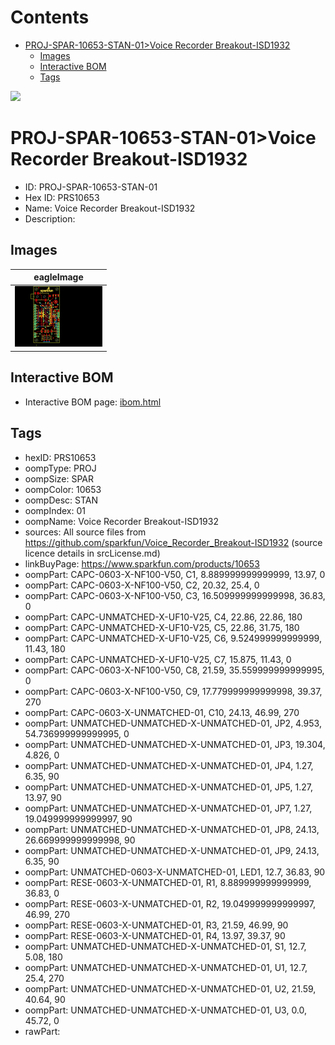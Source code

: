 



Contents
========

* [PROJ-SPAR-10653-STAN-01>Voice Recorder Breakout-ISD1932](#proj-spar-10653-stan-01voice-recorder-breakout-isd1932)
	* [Images](#images)
	* [Interactive BOM](#interactive-bom)
	* [Tags](#tags)
  
![][im]
# PROJ-SPAR-10653-STAN-01>Voice Recorder Breakout-ISD1932

- ID: PROJ-SPAR-10653-STAN-01
- Hex ID: PRS10653
- Name: Voice Recorder Breakout-ISD1932
- Description: 

## Images
  
  

|eagleImage|
| :---: |
|[![eagleImage](eagleImage_140.png)](eagleImage_600.png)|

## Interactive BOM

- Interactive BOM page: [ibom.html](kicad/bom/ibom.html)

## Tags

- hexID: PRS10653
- oompType: PROJ
- oompSize: SPAR
- oompColor: 10653
- oompDesc: STAN
- oompIndex: 01
- oompName: Voice Recorder Breakout-ISD1932
- sources: All source files from https://github.com/sparkfun/Voice_Recorder_Breakout-ISD1932 (source licence details in srcLicense.md)
- linkBuyPage: https://www.sparkfun.com/products/10653
- oompPart: CAPC-0603-X-NF100-V50, C1, 8.889999999999999, 13.97, 0
- oompPart: CAPC-0603-X-NF100-V50, C2, 20.32, 25.4, 0
- oompPart: CAPC-0603-X-NF100-V50, C3, 16.509999999999998, 36.83, 0
- oompPart: CAPC-UNMATCHED-X-UF10-V25, C4, 22.86, 22.86, 180
- oompPart: CAPC-UNMATCHED-X-UF10-V25, C5, 22.86, 31.75, 180
- oompPart: CAPC-UNMATCHED-X-UF10-V25, C6, 9.524999999999999, 11.43, 180
- oompPart: CAPC-UNMATCHED-X-UF10-V25, C7, 15.875, 11.43, 0
- oompPart: CAPC-0603-X-NF100-V50, C8, 21.59, 35.559999999999995, 0
- oompPart: CAPC-0603-X-NF100-V50, C9, 17.779999999999998, 39.37, 270
- oompPart: CAPC-0603-X-UNMATCHED-01, C10, 24.13, 46.99, 270
- oompPart: UNMATCHED-UNMATCHED-X-UNMATCHED-01, JP2, 4.953, 54.736999999999995, 0
- oompPart: UNMATCHED-UNMATCHED-X-UNMATCHED-01, JP3, 19.304, 4.826, 0
- oompPart: UNMATCHED-UNMATCHED-X-UNMATCHED-01, JP4, 1.27, 6.35, 90
- oompPart: UNMATCHED-UNMATCHED-X-UNMATCHED-01, JP5, 1.27, 13.97, 90
- oompPart: UNMATCHED-UNMATCHED-X-UNMATCHED-01, JP7, 1.27, 19.049999999999997, 90
- oompPart: UNMATCHED-UNMATCHED-X-UNMATCHED-01, JP8, 24.13, 26.669999999999998, 90
- oompPart: UNMATCHED-UNMATCHED-X-UNMATCHED-01, JP9, 24.13, 6.35, 90
- oompPart: UNMATCHED-0603-X-UNMATCHED-01, LED1, 12.7, 36.83, 90
- oompPart: RESE-0603-X-UNMATCHED-01, R1, 8.889999999999999, 36.83, 0
- oompPart: RESE-0603-X-UNMATCHED-01, R2, 19.049999999999997, 46.99, 270
- oompPart: RESE-0603-X-UNMATCHED-01, R3, 21.59, 46.99, 90
- oompPart: RESE-0603-X-UNMATCHED-01, R4, 13.97, 39.37, 90
- oompPart: UNMATCHED-UNMATCHED-X-UNMATCHED-01, S1, 12.7, 5.08, 180
- oompPart: UNMATCHED-UNMATCHED-X-UNMATCHED-01, U1, 12.7, 25.4, 270
- oompPart: UNMATCHED-UNMATCHED-X-UNMATCHED-01, U2, 21.59, 40.64, 90
- oompPart: UNMATCHED-UNMATCHED-X-UNMATCHED-01, U3, 0.0, 45.72, 0
- rawPart: 



[im]: eagleImage_450.png
